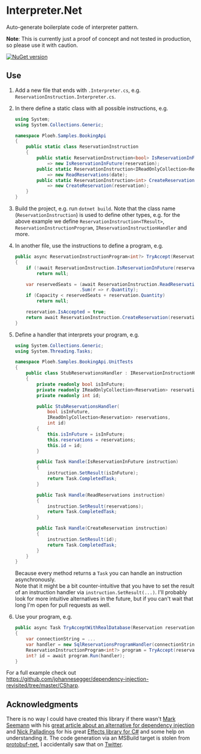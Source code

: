 # Interpreter.Net
Auto-generate boilerplate code of interpreter pattern.

**Note**: This is currently just a proof of concept and not tested in production, so please use it with caution.

[![NuGet version](https://img.shields.io/nuget/v/Interpreter.Net.svg)](https://www.nuget.org/packages/Interpreter.Net/)

## Use
1. Add a new file that ends with `.Interpreter.cs`, e.g. `ReservationInstruction.Interpreter.cs`.
1. In there define a static class with all possible instructions, e.g.
    ```csharp
    using System;
    using System.Collections.Generic;

    namespace Ploeh.Samples.BookingApi
    {
        public static class ReservationInstruction
        {
            public static ReservationInstruction<bool> IsReservationInFuture(Reservation reservation)
                => new IsReservationInFuture(reservation);
            public static ReservationInstruction<IReadOnlyCollection<Reservation>> ReadReservations(DateTimeOffset date)
                => new ReadReservations(date);
            public static ReservationInstruction<int> CreateReservation(Reservation reservation)
                => new CreateReservation(reservation);
        }
    }
    ```
1. Build the project, e.g. run `dotnet build`. Note that the class name (`ReservationInstruction`) is used to define other types, e.g. for the above example we define `ReservationInstruction<TResult>`, `ReservationInstructionProgram`, `IReservationInstructionHandler` and more.
1. In another file, use the instructions to define a program, e.g.
    ```csharp
    public async ReservationInstructionProgram<int?> TryAccept(Reservation reservation)
    {
        if (!await ReservationInstruction.IsReservationInFuture(reservation))
            return null;

        var reservedSeats = (await ReservationInstruction.ReadReservations(reservation.Date))
                            .Sum(r => r.Quantity);
        if (Capacity < reservedSeats + reservation.Quantity)
            return null;

        reservation.IsAccepted = true;
        return await ReservationInstruction.CreateReservation(reservation);
    }
    ```
1. Define a handler that interprets your program, e.g.
    ```csharp
    using System.Collections.Generic;
    using System.Threading.Tasks;

    namespace Ploeh.Samples.BookingApi.UnitTests
    {
        public class StubReservationsHandler : IReservationInstructionHandler
        {
            private readonly bool isInFuture;
            private readonly IReadOnlyCollection<Reservation> reservations;
            private readonly int id;

            public StubReservationsHandler(
                bool isInFuture,
                IReadOnlyCollection<Reservation> reservations,
                int id)
            {
                this.isInFuture = isInFuture;
                this.reservations = reservations;
                this.id = id;
            }

            public Task Handle(IsReservationInFuture instruction)
            {
                instruction.SetResult(isInFuture);
                return Task.CompletedTask;
            }

            public Task Handle(ReadReservations instruction)
            {
                instruction.SetResult(reservations);
                return Task.CompletedTask;
            }

            public Task Handle(CreateReservation instruction)
            {
                instruction.SetResult(id);
                return Task.CompletedTask;
            }
        }
    }
    ```

    Because every method returns a `Task` you can handle an instruction asynchronously.  
    Note that it might be a bit counter-intuitive that you have to set the result of an instruction handler via `instruction.SetResult(...)`. I'll probably look for more intuitive alternatives in the future, but if you can't wait that long I'm open for pull requests as well.

1. Use your program, e.g.
    ```csharp
    public async Task TryAcceptWithRealDatabase(Reservation reservation)
    {
        var connectionString = ...
        var handler = new SqlReservationsProgramHandler(connectionString);
        ReservationInstructionProgram<int?> program = TryAccept(reservation);
        int? id = await program.Run(handler);
    }
    ```

For a full example check out https://github.com/johannesegger/dependency-injection-revisited/tree/master/CSharp.

## Acknowledgments
There is no way I could have created this library if there wasn't [Mark Seemann](https://twitter.com/ploeh) with his [great article about an alternative for dependency injection](http://blog.ploeh.dk/2018/07/24/dependency-injection-revisited/) and [Nick Palladinos](https://twitter.com/NickPalladinos) for his great [Effects library for C#](https://github.com/nessos/Eff) and some help on understanding it. The code generation via an MSBuild target is stolen from [protobuf-net](https://github.com/mgravell/protobuf-net), I accidentally saw that on [Twitter](https://twitter.com/marcgravell/status/1025139557619122181).
